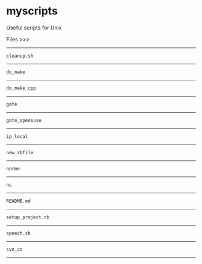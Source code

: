 myscripts
=========

Useful scripts for Unix

Files >>>

---
	cleanup.sh
---
	do_make
---
	do_make_cpp
---
	gate
---
	gate_opensuse
---
	ip_local
---
	new_rbfile
---
	norme
---
	ns
---
	README.md
---
	setup_project.rb
---
	speech.sh
---
	svn_co
---
